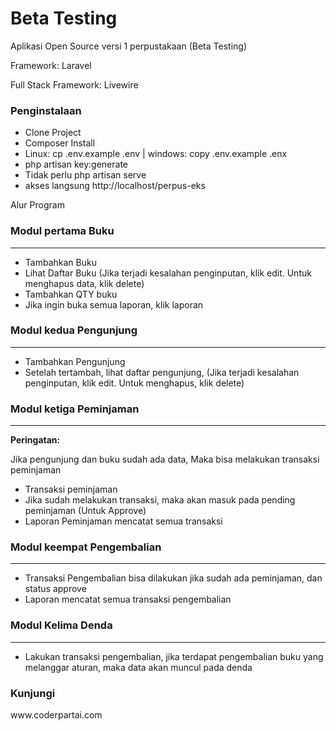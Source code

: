 <h1>Beta Testing</h1>

Aplikasi Open Source versi 1 perpustakaan (Beta Testing)

Framework: Laravel

Full Stack Framework: Livewire

<h3>Penginstalaan</h3>

<ul>
    <li>Clone Project</li>
    <li>Composer Install</li>
    <li>Linux: cp .env.example .env | windows: copy .env.example .enx </li>
    <li>php artisan key:generate</li>
    <li>Tidak perlu php artisan serve</li>
    <li>akses langsung http://localhost/perpus-eks</li>
</ul>

Alur Program

<h3>Modul pertama Buku</h3>
<hr>
<ul>
    <li>Tambahkan Buku</li>
    <li>Lihat Daftar Buku (Jika terjadi kesalahan penginputan, klik edit. Untuk menghapus data, klik delete)</li>
    <li>Tambahkan QTY buku</li>
    <li>Jika ingin buka semua laporan, klik laporan</li>
</ul>

<h3>Modul kedua Pengunjung</h3>
<hr>
<ul>
    <li>Tambahkan Pengunjung</li>
    <li>Setelah tertambah, lihat daftar pengunjung, (Jika terjadi kesalahan penginputan, klik edit. Untuk menghapus, klik delete)</li>
</ul>

<h3>Modul ketiga Peminjaman</h3>
<hr>
<p><b>Peringatan:</b></p>
<p>Jika pengunjung dan buku sudah ada data, Maka bisa melakukan transaksi peminjaman</p>
    <ul>
        <li>Transaksi peminjaman</li>
        <li>Jika sudah melakukan transaksi, maka akan masuk pada pending peminjaman (Untuk Approve)</li>
        <li>Laporan Peminjaman mencatat semua transaksi</li>
    </ul>
    
<h3>Modul keempat Pengembalian</h3>
<hr>
 <ul>
   <li>Transaksi Pengembalian bisa dilakukan jika sudah ada peminjaman, dan status approve</li>
   <li>Laporan mencatat semua transaksi pengembalian</li>
 </ul>
    
<h3>Modul Kelima Denda</h3>
<hr>
    <ul>
        <li>Lakukan transaksi pengembalian, jika terdapat pengembalian buku yang melanggar aturan, maka data akan muncul pada denda</li>
    </ul>


<h3 style="text-center">Kunjungi</h3>

<p style="text-center">www.coderpartai.com</h3>
